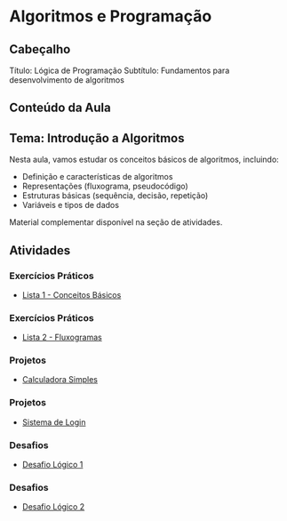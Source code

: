 # Algoritmos e Programação

## Cabeçalho
Título: Lógica de Programação
Subtítulo: Fundamentos para desenvolvimento de algoritmos

## Conteúdo da Aula
## Tema: Introdução a Algoritmos
Nesta aula, vamos estudar os conceitos básicos de algoritmos, incluindo:

- Definição e características de algoritmos
- Representações (fluxograma, pseudocódigo)
- Estruturas básicas (sequência, decisão, repetição)
- Variáveis e tipos de dados

Material complementar disponível na seção de atividades.

## Atividades
### Exercícios Práticos
- [Lista 1 - Conceitos Básicos](exercicios/algoritmos/lista1.pdf)
### Exercícios Práticos
- [Lista 2 - Fluxogramas](exercicios/algoritmos/lista2.pdf)

### Projetos
- [Calculadora Simples](exercicios/algoritmos/projeto1.pdf)
### Projetos
- [Sistema de Login](exercicios/algoritmos/projeto2.pdf)

### Desafios
- [Desafio Lógico 1](exercicios/algoritmos/desafio1.pdf)
### Desafios
- [Desafio Lógico 2](exercicios/algoritmos/desafio2.pdf)
